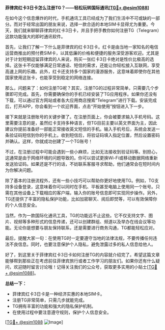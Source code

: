 **菲律宾红卡3日卡怎么注册TG？——轻松玩转国际通讯[[TG💪+ @esim1088](https://t.me/s/esim1088)]**

在如今这个信息爆炸的时代，手机通讯工具已经成为了我们生活中不可或缺的一部分。而对于经常出国的朋友来说，选择一款合适的本地SIM卡显得尤为重要。今天，我们就来聊聊菲律宾的红卡3日卡，并且手把手教你如何注册TG（Telegram）这款功能强大的即时通讯软件。

首先，让我们了解一下什么是菲律宾的红卡3日卡。红卡是由当地一家知名的电信运营商推出的预付费SIM卡，以其低廉的价格和便捷的服务深受游客欢迎。尤其是对于计划短期逗留菲律宾的人来说，购买一张红卡3日卡绝对是性价比极高的选择。这张卡不仅能够满足日常通话、短信的需求，还能让你轻松接入互联网，享受高速上网的乐趣。此外，红卡还支持多个国家的漫游服务，这意味着即使你在其他国家使用这张卡，也能享受到稳定的网络连接。

那么，问题来了：如何注册TG呢？其实，注册TG的过程非常简单，只需要几个步骤即可完成。首先，你需要确保你的手机已经安装了TG应用程序。如果你还没有下载，可以通过官方网站或者各大应用商店搜索“Telegram”进行下载。安装完成后，打开APP，你会看到一个欢迎界面，点击“开始使用”按钮进入下一步。

接下来就是注册账号的关键步骤了。在注册页面上，你会被要求输入手机号码。这里需要注意的是，虽然红卡支持多种语言，但TG目前主要以英文界面为主，因此建议你提前准备好一部能正常接收英文短信的手机。输入手机号后，系统会发送一条验证码短信到你的手机上。收到短信后，将验证码填入指定位置，然后设置密码并确认。这样，你就成功创建了一个TG账号！

不过，在注册过程中可能会遇到一些小麻烦，比如无法接收到验证码等。别担心，这通常是由于网络环境的问题导致的。你可以尝试更换Wi-Fi或移动数据网络重新发送验证码。如果还是不行的话，不妨联系客服寻求帮助，他们通常会在短时间内为你解决问题。

除了基本的注册流程外，还有一些小技巧可以帮助你更好地使用TG。例如，TG支持多设备登录，这意味着你可以同时在手机、平板甚至电脑上使用同一个账号。只需在其他设备上下载相应的客户端，输入你的账号信息即可实现同步操作。另外，TG还提供了丰富的隐私保护功能，比如加密聊天、阅后即焚等，可以有效保障你的个人信息安全。

当然，作为一款国际化通讯工具，TG的功能远不止这些。它不仅支持文字、图片、视频等多种形式的信息传递，还可以创建群组、频道以及举办在线会议等功能。无论你是想要与朋友保持联系，还是需要进行商务沟通，TG都能轻松应对。

最后，提醒大家一句：在使用TG时一定要遵守当地的法律法规，不要传播任何违法不良信息。同时，也要注意保护个人隐私，避免泄露过多的私人信息给他人。

好了，到这里关于菲律宾红卡3日卡如何注册TG的内容就介绍完了。希望这篇文章能够帮到那些正在考虑前往菲律宾旅行或者工作学习的朋友们。如果你还有什么疑问，欢迎随时留言讨论哦！记得关注我们的公众号，获取更多实用的小贴士[[TG💪+ @esim1088](https://t.me/s/esim1088)]。

**总结一下：**
- 菲律宾红卡3日卡是一种经济实惠的本地SIM卡。
- 注册TG非常简单，只需几步就能完成。
- TG拥有丰富的功能和强大的隐私保护机制。
- 在使用过程中要注意遵守规则，保护个人信息安全。

[[TG💪+ @esim1088](https://t.me/s/esim1088) ![Image](https://i.postimg.cc/4NQfJmqS/Snipaste-2025-05-13-00-14-12.png)]